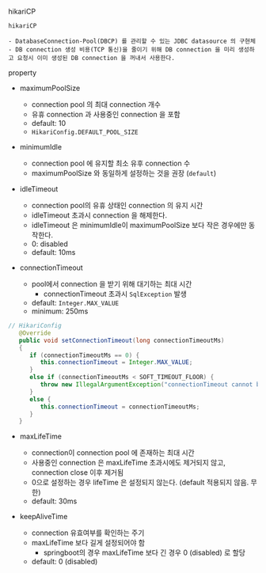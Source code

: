 hikariCP


```
hikariCP

- DatabaseConnection-Pool(DBCP) 를 관리할 수 있는 JDBC datasource 의 구현체
- DB connection 생성 비용(TCP 통신)을 줄이기 위해 DB connection 을 미리 생성하고 요청시 이미 생성된 DB connection 을 꺼내서 사용한다.
```

property

- maximumPoolSize
  - connection pool 의 최대 connection 개수
  - 유휴 connection 과 사용중인 connection 을 포함
  - default: 10
  - `HikariConfig.DEFAULT_POOL_SIZE`

- minimumIdle
  - connection pool 에 유지할 최소 유후 connection 수
  - maximumPoolSize 와 동일하게 설정하는 것을 권장 (`default`)

- idleTimeout
  - connection pool의 유휴 상태인 connection 의 유지 시간
  - idleTimeout 초과시 connection 을 해제한다.
  - idleTimeout 은 minimumIdle이 maximumPoolSize 보다 작은 경우에만 동작한다.
  - 0: disabled
  - default: 10ms
  
- connectionTimeout
  - pool에서 connection 을 받기 위해 대기하는 최대 시간
    - connectionTimeout 초과시 `SqlException` 발생
  - default: `Integer.MAX_VALUE`
  - minimum: 250ms
```java
// HikariConfig
   @Override
   public void setConnectionTimeout(long connectionTimeoutMs)
   {
      if (connectionTimeoutMs == 0) {
         this.connectionTimeout = Integer.MAX_VALUE;
      }
      else if (connectionTimeoutMs < SOFT_TIMEOUT_FLOOR) {
         throw new IllegalArgumentException("connectionTimeout cannot be less than " + SOFT_TIMEOUT_FLOOR + "ms");
      }
      else {
         this.connectionTimeout = connectionTimeoutMs;
      }
   }
```

- maxLifeTime
  - connection이 connection pool 에 존재하는 최대 시간
  - 사용중인 connection 은 maxLifeTime 초과시에도 제거되지 않고, connection close 이후 제거됨
  - 0으로 설정하는 경우 lifeTime 은 설정되지 않는다. (default 적용되지 않음. 무한)
  - default: 30ms

- keepAliveTime
  - connection 유효여부를 확인하는 주기
  - maxLifeTime 보다 길게 설정되어야 함
    - springboot의 경우 maxLifeTime 보다 긴 경우 0 (disabled) 로 할당
  - default: 0 (disabled)





